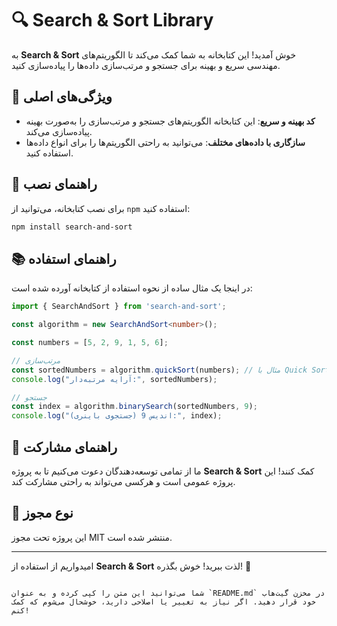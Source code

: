 
# 🔍 Search & Sort Library

به **Search & Sort** خوش آمدید!  این کتابخانه به شما کمک می‌کند تا الگوریتم‌های مهندسی سریع و بهینه برای جستجو و مرتب‌سازی داده‌ها را پیاده‌سازی کنید.

## 🌟 ویژگی‌های اصلی

- **کد بهینه و سریع**: این کتابخانه الگوریتم‌های جستجو و مرتب‌سازی را به‌صورت بهینه پیاده‌سازی می‌کند.
- **سازگاری با داده‌های مختلف**: می‌توانید به راحتی الگوریتم‌ها را برای انواع داده‌ها استفاده کنید.

## 🚀 راهنمای نصب

برای نصب کتابخانه، می‌توانید از `npm` استفاده کنید:

```bash
npm install search-and-sort
```

## 📚 راهنمای استفاده

در اینجا یک مثال ساده از نحوه استفاده از کتابخانه آورده شده است:

```typescript
import { SearchAndSort } from 'search-and-sort';

const algorithm = new SearchAndSort<number>();

const numbers = [5, 2, 9, 1, 5, 6];

// مرتب‌سازی
const sortedNumbers = algorithm.quickSort(numbers); // مثال با Quick Sort
console.log("آرایه مرتبه‌دار:", sortedNumbers);

// جستجو
const index = algorithm.binarySearch(sortedNumbers, 9);
console.log("اندیس 9 (جستجوی باینری):", index);
```

## 🤝 راهنمای مشارکت

ما از تمامی توسعه‌دهندگان دعوت می‌کنیم تا به پروژه **Search & Sort** کمک کنند!  این پروژه عمومی است و هرکسی می‌تواند به راحتی مشارکت کند.

## 📝 نوع مجوز

این پروژه تحت مجوز MIT منتشر شده است.

---

امیدواریم از استفاده از **Search & Sort** لذت ببرید!  خوش بگذره! 🎉
```

شما می‌توانید این متن را کپی کرده و به عنوان `README.md` در مخزن گیت‌هاب خود قرار دهید. اگر نیاز به تغییر یا اصلاحی دارید، خوشحال می‌شوم که کمک کنم!
